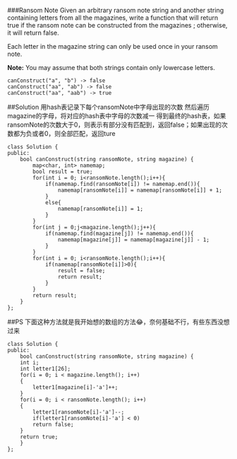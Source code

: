 ###Ransom Note
Given an arbitrary ransom note string and another string containing letters from all the magazines, write a function that will return true if the ransom note can be constructed from the magazines ; otherwise, it will return false.

Each letter in the magazine string can only be used once in your ransom note.

**Note:**
You may assume that both strings contain only lowercase letters.

```
canConstruct("a", "b") -> false
canConstruct("aa", "ab") -> false
canConstruct("aa", "aab") -> true
```

##Solution
用hash表记录下每个ransomNote中字母出现的次数
然后遍历magazine的字母，将对应的hash表中字母的次数减一
得到最终的hash表，如果ransomNote的次数大于0，则表示有部分没有匹配到，返回false；如果出现的次数都为负或者0，则全部匹配，返回ture

```
class Solution {
public:
    bool canConstruct(string ransomNote, string magazine) {
        map<char, int> namemap;
        bool result = true;
        for(int i = 0; i<ransomNote.length();i++){
            if(namemap.find(ransomNote[i]) != namemap.end()){
                namemap[ransomNote[i]] = namemap[ransomNote[i]] + 1;
            }
            else{
                namemap[ransomNote[i]] = 1;
            }
        }
        for(int j = 0;j<magazine.length();j++){
            if(namemap.find(magazine[j]) != namemap.end()){
                namemap[magazine[j]] = namemap[magazine[j]] - 1;
            }
        }
        for(int i = 0; i<ransomNote.length();i++){
            if(namemap[ransomNote[i]]>0){
                result = false;
                return result;
            }
        }
        return result;
    }
};
```

##PS
下面这种方法就是我开始想的数组的方法😂，奈何基础不行，有些东西没想过来

```
class Solution {
public:
    bool canConstruct(string ransomNote, string magazine) {
    int i;
    int letter1[26];
    for(i = 0; i < magazine.length(); i++)
    {
        letter1[magazine[i]-'a']++;
    }
    for(i = 0; i < ransomNote.length(); i++)
    {
        letter1[ransomNote[i]-'a']--;
        if(letter1[ransomNote[i]-'a'] < 0)
        return false;
    }
    return true;
    }
};
```
